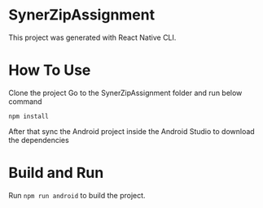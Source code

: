 # SynerZipAssignment
This project was generated with React Native CLI.

# How To Use
Clone the project
Go to the SynerZipAssignment folder and run below command

`npm install`

After that sync the Android project inside the Android Studio to download the dependencies

# Build and Run
Run `npm run android` to build the project. 


 
